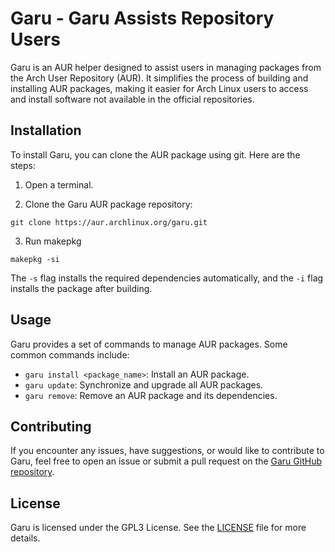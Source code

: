 # Garu - Garu Assists Repository Users

Garu is an AUR helper designed to assist users in managing packages from the Arch User Repository (AUR). It simplifies the process of building and installing AUR packages, making it easier for Arch Linux users to access and install software not available in the official repositories.

## Installation

To install Garu, you can clone the AUR package using git. Here are the steps:

1. Open a terminal.

2. Clone the Garu AUR package repository:
```
git clone https://aur.archlinux.org/garu.git
```
3. Run makepkg
```
makepkg -si
```

The `-s` flag installs the required dependencies automatically, and the `-i` flag installs the package after building.

## Usage

Garu provides a set of commands to manage AUR packages. Some common commands include:

- `garu install <package_name>`: Install an AUR package.
- `garu update`: Synchronize and upgrade all AUR packages.
- `garu remove`: Remove an AUR package and its dependencies.

## Contributing

If you encounter any issues, have suggestions, or would like to contribute to Garu, feel free to open an issue or submit a pull request on the [Garu GitHub repository](https://github.com/Dannan21/garu).

## License

Garu is licensed under the GPL3 License. See the [LICENSE](https://github.com/your_username/garu/blob/main/LICENSE) file for more details.

